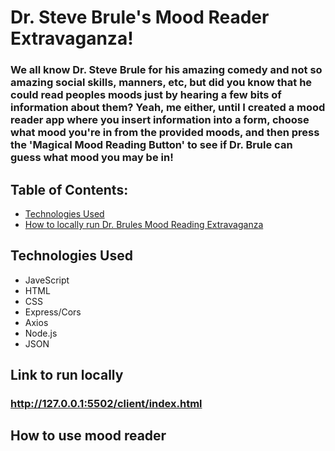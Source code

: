 # Dr. Steve Brule's Mood Reader Extravaganza!
### We all know Dr. Steve Brule for his amazing comedy and not so amazing social skills, manners, etc, but did you know that he could read peoples moods just by hearing a few bits of information about them? Yeah, me either, until I created a mood reader app where you insert information into a form, choose what mood you're in from the provided moods, and then press the 'Magical Mood Reading Button' to see if Dr. Brule can guess what mood you may be in!
## Table of Contents:
* [Technologies Used](#technologiesused)
* [How to locally run Dr. Brules Mood Reading Extravaganza](#runlocally)

## <a name="technologiesused"></a>Technologies Used

* JaveScript
* HTML
* CSS
* Express/Cors
* Axios
* Node.js
* JSON

## <a name="runlocally"></a>Link to run locally
### http://127.0.0.1:5502/client/index.html

## <a name="howtouse"></a>How to use mood reader

